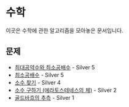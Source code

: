 # 수학

이곳은 수학에 관한 알고리즘을 모아놓은 문서입니다.

## 문제

- [최대공약수와 최소공배수](./gcd_lcm) - Silver 5
- [최소공배수](./lcm) - Silver 5
- [소수 찾기](./prime_search) - Silver 4
- [소수 구하기 (에라토스테네스의 체)](./prime_Eratosthenes) - Silver 2
- [골드바흐의 추측](./goldbach) - Silver 1